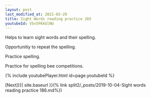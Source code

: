 ```yaml
---
layout: post
last_modified_at: 2021-03-29
title: Sight Words reading practice 265
youtubeId: V5v5FKkGlNU
---
```

 
 
Helps to learn sight words and their spelling.

Opportunitiy to repeat the spelling. 

Practice spelling. 
 
Practice for spelling bee competitions. 
 
{% include youtubePlayer.html id=page.youtubeId %}
 
 

[Next]({{ site.baseurl }}{% link  split2/_posts/2019-10-04-Sight words reading practice 186.md%})
 
